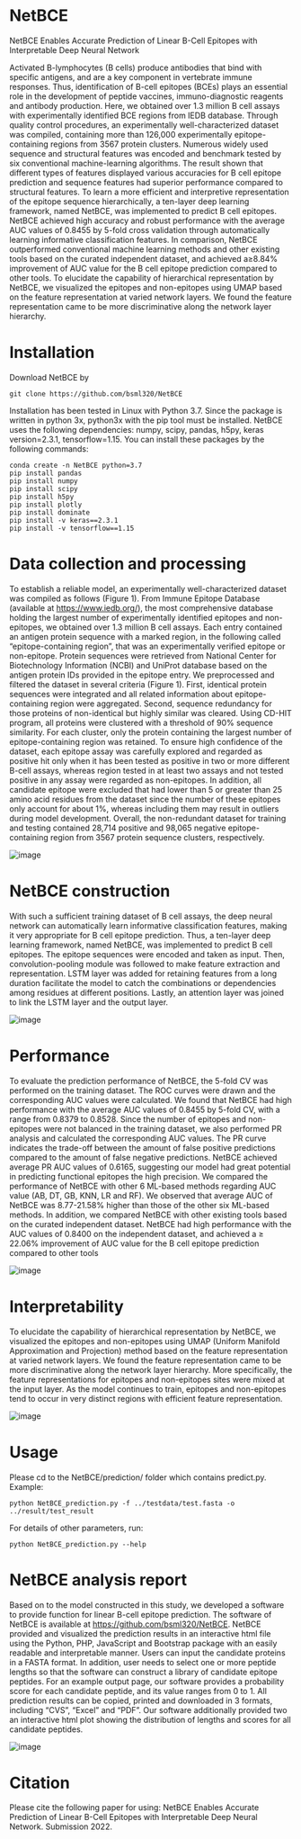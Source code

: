 # NetBCE
NetBCE Enables Accurate Prediction of Linear B-Cell Epitopes with Interpretable Deep Neural Network

Activated B-lymphocytes (B cells) produce antibodies that bind with specific antigens, and are a key component in vertebrate immune responses. Thus, identification of B-cell epitopes (BCEs) plays an essential role in the development of peptide vaccines, immuno-diagnostic reagents and antibody production. Here, we obtained over 1.3 million B cell assays with experimentally identified BCE regions from IEDB database. Through quality control procedures, an experimentally well-characterized dataset was compiled, containing more than 126,000 experimentally epitope-containing regions from 3567 protein clusters. Numerous widely used sequence and structural features was encoded and benchmark tested by six conventional machine-learning algorithms. The result shown that different types of features displayed various accuracies for B cell epitope prediction and sequence features had superior performance compared to structural features. To learn a more efficient and interpretive representation of the epitope sequence hierarchically, a ten-layer deep learning framework, named NetBCE, was implemented to predict B cell epitopes. NetBCE achieved high accuracy and robust performance with the average AUC values of 0.8455 by 5-fold cross validation through automatically learning informative classification features. In comparison, NetBCE outperformed conventional machine learning methods and other existing tools based on the curated independent dataset, and achieved a≥8.84% improvement of AUC value for the B cell epitope prediction compared to other tools. To elucidate the capability of hierarchical representation by NetBCE, we visualized the epitopes and non-epitopes using UMAP based on the feature representation at varied network layers. We found the feature representation came to be more discriminative along the network layer hierarchy.

# Installation
Download NetBCE by
```
git clone https://github.com/bsml320/NetBCE
```
Installation has been tested in Linux with Python 3.7.
Since the package is written in python 3x, python3x with the pip tool must be installed.
NetBCE uses the following dependencies: numpy, scipy, pandas, h5py, keras version=2.3.1, tensorflow=1.15. You can install these packages by the following commands:
```
conda create -n NetBCE python=3.7
pip install pandas
pip install numpy
pip install scipy
pip install h5py
pip install plotly
pip install dominate
pip install -v keras==2.3.1
pip install -v tensorflow==1.15
```

# Data collection and processing
To establish a reliable model, an experimentally well-characterized dataset was compiled as follows (Figure 1). From Immune Epitope Database (available at https://www.iedb.org/), the most comprehensive database holding the largest number of experimentally identified epitopes and non-epitopes, we obtained over 1.3 million B cell assays. Each entry contained an antigen protein sequence with a marked region, in the following called “epitope-containing region”, that was an experimentally verified epitope or non-epitope. Protein sequences were retrieved from National Center for Biotechnology Information (NCBI) and UniProt database based on the antigen protein IDs provided in the epitope entry. We preprocessed and filtered the dataset in several criteria (Figure 1). First, identical protein sequences were integrated and all related information about epitope-containing region were aggregated. Second, sequence redundancy for those proteins of non-identical but highly similar was cleared. Using CD-HIT program, all proteins were clustered with a threshold of 90% sequence similarity. For each cluster, only the protein containing the largest number of epitope-containing region was retained. To ensure high confidence of the dataset, each epitope assay was carefully explored and regarded as positive hit only when it has been tested as positive in two or more different B-cell assays, whereas region tested in at least two assays and not tested positive in any assay were regarded as non-epitopes. In addition, all candidate epitope were excluded that had lower than 5 or greater than 25 amino acid residues from the dataset since the number of these epitopes only account for about 1%, whereas including them may result in outliers during model development. Overall, the non-redundant dataset for training and testing contained 28,714 positive and 98,065 negative epitope-containing region from 3567 protein sequence clusters, respectively.

![image](https://github.com/BioDataStudy/NetBCE/blob/main/data/github_1.jpg)

# NetBCE construction
With such a sufficient training dataset of B cell assays, the deep neural network can automatically learn informative classification features, making it very appropriate for B cell epitope prediction. Thus, a ten-layer deep learning framework, named NetBCE, was implemented to predict B cell epitopes. The epitope sequences were encoded and taken as input. Then, convolution-pooling module was followed to make feature extraction and representation. LSTM layer was added for retaining features from a long duration facilitate the model to catch the combinations or dependencies among residues at different positions. Lastly, an attention layer was joined to link the LSTM layer and the output layer. 

![image](https://github.com/BioDataStudy/NetBCE/blob/main/models/github_2.jpg)

# Performance
To evaluate the prediction performance of NetBCE, the 5-fold CV was performed on the training dataset. The ROC curves were drawn and the corresponding AUC values were calculated. We found that NetBCE had high performance with the average AUC values of 0.8455 by 5-fold CV, with a range from 0.8379 to 0.8528. Since the number of epitopes and non-epitopes were not balanced in the training dataset, we also performed PR analysis and calculated the corresponding AUC values. The PR curve indicates the trade-off between the amount of false positive predictions compared to the amount of false negative predictions. NetBCE achieved average PR AUC values of 0.6165, suggesting our model had great potential in predicting functional epitopes the high precision. We compared the performance of NetBCE with other 6 ML-based methods regarding AUC value (AB, DT, GB, KNN, LR and RF). We observed that average AUC of NetBCE was 8.77-21.58% higher than those of the other six ML-based methods. In addition, we compared NetBCE with other existing tools based on the curated independent dataset. NetBCE had high performance with the AUC values of 0.8400 on the independent dataset, and achieved a ≥ 22.06% improvement of AUC value for the B cell epitope prediction compared to other tools

![image](https://github.com/BioDataStudy/NetBCE/blob/main/models/github_3.jpg)

# Interpretability
To elucidate the capability of hierarchical representation by NetBCE, we visualized the epitopes and non-epitopes using UMAP (Uniform Manifold Approximation and Projection) method based on the feature representation at varied network layers. We found the feature representation came to be more discriminative along the network layer hierarchy. More specifically, the feature representations for epitopes and non-epitopes sites were mixed at the input layer. As the model continues to train, epitopes and non-epitopes tend to occur in very distinct regions with efficient feature representation. 

![image](https://github.com/BioDataStudy/NetBCE/blob/main/Interpretability/github_4.jpg)

# Usage
Please cd to the NetBCE/prediction/ folder which contains predict.py.
Example: 
```
python NetBCE_prediction.py -f ../testdata/test.fasta -o ../result/test_result
```
For details of other parameters, run:
```
python NetBCE_prediction.py --help
```

# NetBCE analysis report
Based on to the model constructed in this study, we developed a software to provide function for linear B-cell epitope prediction. The software of NetBCE is available at https://github.com/bsml320/NetBCE. NetBCE provided and visualized the prediction results in an interactive html file using the Python, PHP, JavaScript and Bootstrap package with an easily readable and interpretable manner. Users can input the candidate proteins in a FASTA format. In addition, user needs to select one or more peptide lengths so that the software can construct a library of candidate epitope peptides. For an example output page, our software provides a probability score for each candidate peptide, and its value ranges from 0 to 1. All prediction results can be copied, printed and downloaded in 3 formats, including “CVS”, “Excel” and “PDF”. Our software additionally provided two an interactive html plot showing the distribution of lengths and scores for all candidate peptides. 

![image](https://github.com/BioDataStudy/NetBCE/blob/main/prediction/github_5.jpg)

# Citation
Please cite the following paper for using: NetBCE Enables Accurate Prediction of Linear B-Cell Epitopes with Interpretable Deep Neural Network. Submission 2022.
